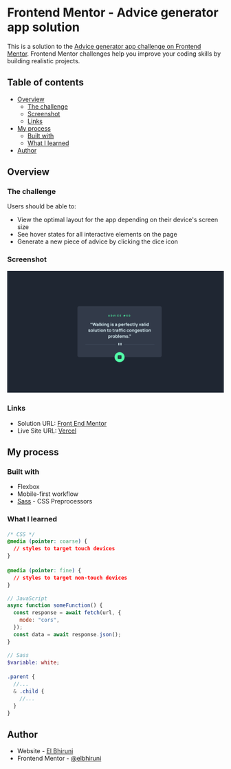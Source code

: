 # Frontend Mentor - Advice generator app solution

This is a solution to the [Advice generator app challenge on Frontend Mentor](https://www.frontendmentor.io/challenges/advice-generator-app-QdUG-13db). Frontend Mentor challenges help you improve your coding skills by building realistic projects.

## Table of contents

- [Overview](#overview)
  - [The challenge](#the-challenge)
  - [Screenshot](#screenshot)
  - [Links](#links)
- [My process](#my-process)
  - [Built with](#built-with)
  - [What I learned](#what-i-learned)
- [Author](#author)

## Overview

### The challenge

Users should be able to:

- View the optimal layout for the app depending on their device's screen size
- See hover states for all interactive elements on the page
- Generate a new piece of advice by clicking the dice icon

### Screenshot

![](./screenshot.png)

### Links

- Solution URL: [Front End Mentor](https://www.frontendmentor.io/solutions/advice-generator-app-using-sass-_6xAHRAe11)
- Live Site URL: [Vercel](https://fem-advice-generator-app-elbhiruni.vercel.app/)

## My process

### Built with

- Flexbox
- Mobile-first workflow
- [Sass](https://sass-lang.com/) - CSS Preprocessors

### What I learned

```css
/* CSS */
@media (pointer: coarse) {
  // styles to target touch devices
}

@media (pointer: fine) {
  // styles to target non-touch devices
}
```

```js
// JavaScript
async function someFunction() {
  const response = await fetch(url, {
    mode: "cors",
  });
  const data = await response.json();
}
```

```scss
// Sass
$variable: white;

.parent {
  //...
  & .child {
    //...
  }
}
```

## Author

- Website - [El Bhiruni](https://github.com/elbhiruni)
- Frontend Mentor - [@elbhiruni](https://www.frontendmentor.io/profile/elbhiruni)
